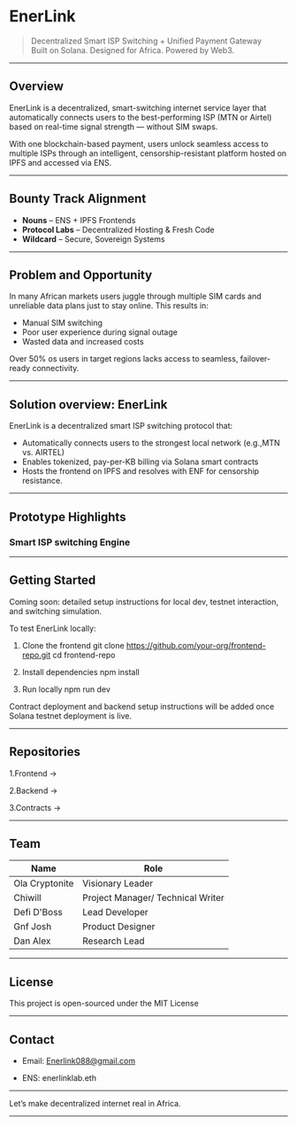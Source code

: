 #  EnerLink

> Decentralized Smart ISP Switching + Unified Payment Gateway  
> Built on Solana. Designed for Africa. Powered by Web3.

---

##  Overview

EnerLink is a decentralized, smart-switching internet service layer that automatically connects users to the best-performing ISP (MTN or Airtel) based on real-time signal strength — without SIM swaps.

With one blockchain-based payment, users unlock seamless access to multiple ISPs through an intelligent, censorship-resistant platform hosted on IPFS and accessed via ENS.

---

##  Bounty Track Alignment

-  **Nouns** – ENS + IPFS Frontends  
-  **Protocol Labs** – Decentralized Hosting & Fresh Code  
-  **Wildcard** – Secure, Sovereign Systems

---

##  Problem and Opportunity 

In many African markets users juggle through multiple SIM cards and unreliable data plans just to stay online. This results in:
- Manual SIM switching 
- Poor user experience during signal outage 
- Wasted data and increased costs 

Over 50% os users in target regions lacks access to seamless, failover-ready connectivity.

---

##  Solution overview: EnerLink 

EnerLink is a decentralized smart ISP switching protocol that: 
- Automatically connects users to the strongest local network (e.g.,MTN vs. AIRTEL)
- Enables tokenized, pay-per-KB billing via Solana smart contracts
- Hosts the frontend on IPFS and resolves with ENF for censorship resistance. 

--- 

##  Prototype Highlights 

###  Smart ISP switching Engine 

---

##  Getting Started

Coming soon: detailed setup instructions for local dev, testnet interaction, and switching simulation.

To test EnerLink locally:

 1. Clone the frontend
git clone https://github.com/your-org/frontend-repo.git
cd frontend-repo

 2. Install dependencies
npm install

 3. Run locally
npm run dev

Contract deployment and backend setup instructions will be added once Solana testnet deployment is live.

---

## Repositories

1.Frontend →

2.Backend →

3.Contracts →

---

## Team

| Name               | Role           
|--------------------|------------------
| Ola Cryptonite     | Visionary Leader 
| Chiwill            | Project Manager/ Technical Writer 
| Defi D'Boss        | Lead Developer 
| Gnf Josh           | Product Designer 
| Dan Alex           | Research Lead 

---

## License

This project is open-sourced under the MIT License


---

## Contact

- Email: Enerlink088@gmail.com

- ENS: enerlinklab.eth

---

Let’s make decentralized internet real in Africa. 

---

